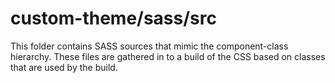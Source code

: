 # custom-theme/sass/src

This folder contains SASS sources that mimic the component-class hierarchy. These files
are gathered in to a build of the CSS based on classes that are used by the build.
